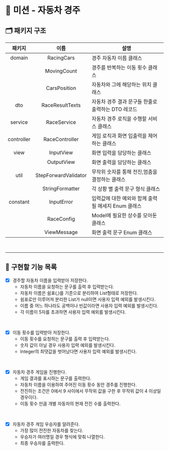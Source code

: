 # 🚗 미션 - 자동차 경주

## 🗂️ 패키지 구조

|    패키지     |          이름          | 설명                              |
|:----------:|:--------------------:|---------------------------------|
|   domain   |      RacingCars      | 경주 자동차 이름 클래스                   |
|            |     MovingCount      | 경주를 반복하는 이동 횟수 클래스              |
|            |     CarsPosition     | 자동차와 그에 해당하는 위치 클래스             |
|    dto     |   RaceResultTexts    | 자동차 경주 결과 문구들 한줄로 출력하는 DTO 레코드  |
|  service   |     RaceService      | 자동차 경주 로직을 수행할 서비스 클래스          |
| controller |    RaceController    | 게임 로직과 화면 입출력을 제어하는 클래스         |
|    view    |      InputView       | 화면 입력을 담당하는 클래스                 |
|            |      OutputView      | 화면 출력을 담당하는 클래스                 |
|    util    | StepForwardValidator | 무작위 숫자를 통해 전진,멈춤을 결정하는 클래스      |
|            |   StringFormatter    | 각 상황 별 출력 문구 형식 클래스             |
|  constant  |      InputError      | 입력값에 대한 예외와 함께 출력될 메세지 Enum 클래스 |
|            |      RaceConfig      | Model에 필요한 상수를 모아둔 클래스          |
|            |     ViewMessage      | 화면 출력 문구 Enum 클래스               |

<br/>

---

## 🧭 구현할 기능 목록

- [x] 경주할 자동차 이름을 입력받아 저장한다.
    - 자동차 이름을 요청하는 문구를 출력 후 입력받는다.
    - 자동차 이름은 쉼표(,)를 기준으로 분리하여 List형태로 저장한다.
    - 쉼표로만 이루어져 분리한 List가 null이면 사용자 입력 예외를 발생시킨다.
    - 이름 중 어느 하나라도 공백이나 빈값이라면 사용자 입력 예외를 발생시킨다.
    - 각 이름이 5자를 초과하면 사용자 입력 예외를 발생시킨다.

<br/>

- [x] 이동 횟수를 입력받아 저장한다.
    - 이동 횟수를 요청하는 문구를 출력 후 입력받는다.
    - 숫자 값이 아닐 경우 사용자 입력 예외를 발생시킨다.
    - Integer의 최댓값을 벗어났다면 사용자 입력 예외를 발생시킨다.

<br/>

- [x] 자동차 경주 게임을 진행한다.
    - 게임 결과를 표시하는 문구를 출력한다.
    - 자동차 이름을 이용하여 주어진 이동 횟수 동안 경주를 진행한다.
    - 전진하는 조건은 0에서 9 사이에서 무작위 값을 구한 후 무작위 값이 4 이상일 경우이다.
    - 이동 횟수 만큼 개별 자동차의 현재 전진 수를 출력한다.

<br/>

- [x] 자동차 경주 게임 우승자를 알려준다.
    - 가장 많이 전진한 자동차를 찾는다.
    - 우승자가 여러명일 경우 형식에 맞춰 나열한다.
    - 최종 우승자를 출력한다.
